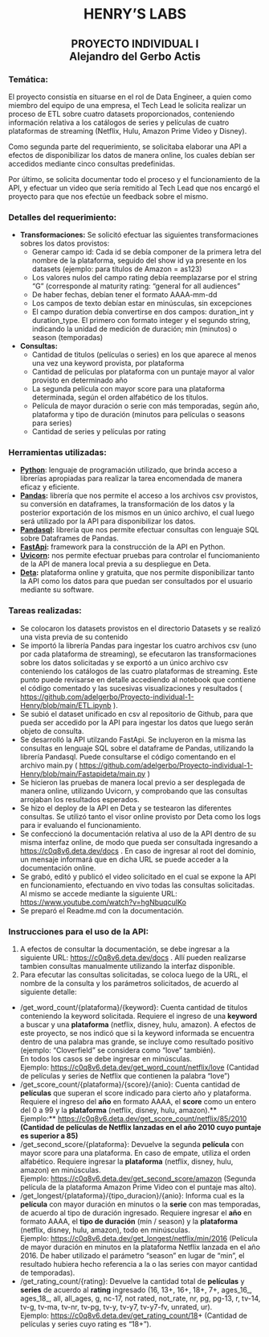 <h1 align=center> HENRY’S LABS </h1>

<h2 align=center>PROYECTO INDIVIDUAL I<br>
    Alejandro del Gerbo Actis</h2>


### **Temática:**

El proyecto consistía en situarse en el rol de Data Engineer, a quien como miembro del equipo de una empresa, el Tech Lead le solicita realizar un proceso de ETL sobre cuatro datasets proporcionados, conteniendo información relativa a los catálogos de series y películas de cuatro plataformas de streaming (Netflix, Hulu, Amazon Prime Video y Disney).

Como segunda parte del requerimiento, se solicitaba elaborar una API a efectos de disponibilizar los datos de manera online, los cuales debían ser accedidos mediante cinco consultas predefinidas.

Por último, se solicita documentar todo el proceso y el funcionamiento de la API, y efectuar un video que sería remitido al Tech Lead que nos encargó el proyecto para que nos efectúe un feedback sobre el mismo.

### **Detalles del requerimiento:**

-   **Transformaciones:** Se solicitó efectuar las siguientes transformaciones sobres los datos provistos:
    -   Generar campo id: Cada id se debía componer de la primera letra del nombre de la plataforma, seguido del show id ya presente en los datasets (ejemplo: para títulos de Amazon = as123)
    -   Los valores nulos del campo rating debía reemplazarse por el string “G” (corresponde al maturity rating: “general for all audiences”
    -   De haber fechas, debían tener el formato AAAA-mm-dd
    -   Los campos de texto debían estar en minúsculas, sin excepciones
    -   El campo duration debía convertirse en dos campos: duration_int y duration_type. El primero con formato integer y el segundo string, indicando la unidad de medición de duración; min (minutos) o season (temporadas)
-   **Consultas:**
    -   Cantidad de tìtulos (películas o series) en los que aparece al menos una vez una keyword provista, por plataforma
    -   Cantidad de películas por plataforma con un puntaje mayor al valor provisto en determinado año
    -   La segunda película con mayor score para una plataforma determinada, según el orden alfabético de los títulos.
    -   Película de mayor duración o serie con más temporadas, según año, plataforma y tipo de duración (minutos para películas o seasons para series)
    -   Cantidad de series y películas por rating

### **Herramientas utilizadas:**

-   **[Python](https://www.python.org/)**: lenguaje de programación utilizado, que brinda acceso a librerías apropiadas para realizar la tarea encomendada de manera eficaz y eficiente.
-   **[Pandas](https://pandas.pydata.org/):** librería que nos permite el acceso a los archivos csv provistos, su conversión en dataframes, la transformación de los datos y la posterior exportación de los mismos en un único archivo, el cual luego será utilizado por la API para disponibilizar los datos.
-   **[Pandasql](https://pypi.org/project/pandasql/):** librería que nos permite efectuar consultas con lenguaje SQL sobre Dataframes de Pandas.
-   **[FastApi](https://fastapi.tiangolo.com/):** framework para la construcción de la API en Python.
-   **[Uvicorn](https://www.uvicorn.org/):** nos permite efectuar pruebas para controlar el funciomaniento de la API de manera local previa a su despliegue en Deta.
-   **[Deta](https://www.deta.sh/):** plataforma online y gratuita, que nos permite disponibilizar tanto la API como los datos para que puedan ser consultados por el usuario mediante su software.

### **Tareas realizadas:**

-   Se colocaron los datasets provistos en el directorio Datasets y se realizó una vista previa de su contenido
-   Se importó la librería Pandas para ingestar los cuatro archivos csv (uno por cada plataforma de streaming), se efecutaron las transformaciones sobre los datos solicitadas y se exportó a un único archivo csv conteniendo los catálogos de las cuatro plataformas de streaming. Este punto puede revisarse en detalle accediendo al notebook que contiene el código comentado y las sucesivas visualizaciones y resultados ( <https://github.com/adelgerbo/Proyecto-individual-1-Henry/blob/main/ETL.ipynb> ).
-   Se subió el dataset unificado en csv al repositorio de Github, para que pueda ser accedido por la API para ingestar los datos que luego serán objeto de consulta.
-   Se desarrolló la API utilzando FastApi. Se incluyeron en la misma las consultas en lenguaje SQL sobre el dataframe de Pandas, utilizando la librería Pandasql. Puede consultarse el código comentando en el archivo main.py ( <https://github.com/adelgerbo/Proyecto-individual-1-Henry/blob/main/Fastapideta/main.py> )
-   Se hicieron las pruebas de manera local previo a ser desplegada de manera online, utilizando Uvicorn, y comprobando que las consultas arrojaban los resultados esperados.
-   Se hizo el deploy de la API en Deta y se testearon las diferentes consultas. Se utilizó tanto el visor online provisto por Deta como los logs para ir evaluando el funcionamiento.
-   Se confeccionó la documentación relativa al uso de la API dentro de su misma interfaz online, de modo que pueda ser consultada ingresando a <https://c0q8v6.deta.dev/docs> . En caso de ingresar al root del dominio, un mensaje informará que en dicha URL se puede acceder a la documentación online.
-   Se grabó, editó y publicó el video solicitado en el cual se expone la API en funcionamiento, efectuando en vivo todas las consultas solicitadas. Al mismo se accede mediante la siguiente URL: https://www.youtube.com/watch?v=hgNbuqcuIKo
-   Se preparó el Readme.md con la documentación.

### **Instrucciones para el uso de la API:**

1.  A efectos de consultar la documentación, se debe ingresar a la siguiente URL: <https://c0q8v6.deta.dev/docs> . Allí pueden realizarse tambien consultas manualmente utilizando la interfaz disponible.
2.  Para efecutar las consultas solicitadas, se coloca luego de la URL, el nombre de la consulta y los parámetros solicitados, de acuerdo al siguiente detalle:
-   /get_word_count/{plataforma}/{keyword}: Cuenta cantidad de titulos conteniendo la keyword solicitada. Requiere el ingreso de una **keyword** a buscar y una **plataforma** (netflix, disney, hulu, amazon). A efectos de este proyecto, se nos indicó que si la keyword informada se encuentra dentro de una palabra mas grande, se incluye como resultado positivo (ejemplo: “Cloverfield” se considera como “love” también).  
    En todos los casos se debe ingresar en minúsculas.   
    Ejemplo: <https://c0q8v6.deta.dev/get_word_count/netflix/love> (Cantidad de películas y series de Netflix que contienen la palabra “love”)
-   /get_score_count/{plataforma}/{score}/{anio}: Cuenta cantidad de **películas** que superan el score indicado para cierto año y plataforma. Requiere el ingreso del **año** en formato AAAA, el **score** como un entero del 0 a 99 y la **plataforma** (netflix, disney, hulu, amazon).**  
    Ejemplo:** <https://c0q8v6.deta.dev/get_score_count/netflix/85/2010> **(Cantidad de películas de Netflix lanzadas en el año 2010 cuyo puntaje es superior a 85)**
-   /get_second_score/{plataforma}: Devuelve la segunda **película** con mayor score para una plataforma. En caso de empate, utiliza el orden alfabético. Requiere ingresar la **plataforma** (netflix, disney, hulu, amazon) en minúsculas.  
    Ejemplo: <https://c0q8v6.deta.dev/get_second_score/amazon> (Segunda película de la plataforma Amazon Prime Video con el puntaje mas alto).
-   /get_longest/{plataforma}/{tipo_duracion}/{anio}: Informa cual es la **película** con mayor duración en minutos o la **serie** con mas temporadas, de acuerdo al tipo de duración ingresado. Requiere ingresar el **año** en formato AAAA, el **tipo de duración** (min / season) y la **plataforma** (netflix, disney, hulu, amazon), todo en minúsculas.  
    Ejemplo: <https://c0q8v6.deta.dev/get_longest/netflix/min/2016> (Película de mayor duración en minutos en la plataforma Netflix lanzada en el año 2016. De haber utilizado el parámetro “season” en lugar de “min”, el resultado hubiera hecho referencia a la o las series con mayor cantidad de temporadas).
-   /get_rating_count/{rating}: Devuelve la cantidad total de **películas** y **series** de acuerdo al **rating** ingresado (16, 13+, 16+, 18+, 7+, ages_16_, ages_18_, all, all_ages, g, nc-17, not rated, not_rate, nr, pg, pg-13, r, tv-14, tv-g, tv-ma, tv-nr, tv-pg, tv-y, tv-y7, tv-y7-fv, unrated, ur).  
    Ejemplo: <https://c0q8v6.deta.dev/get_rating_count/18>+ (Cantidad de películas y series cuyo rating es “18+”).
